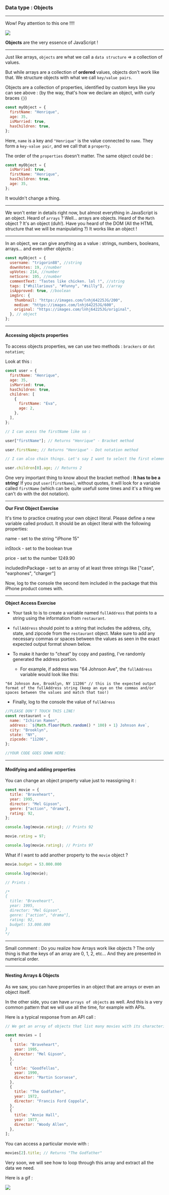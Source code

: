 ### Data type : Objects

---

Wow! Pay attention to this one !!!!

![](https://media.giphy.com/media/cM2CN5U99VVWdDGcSA/giphy.gif)

**Objects** are the very essence of JavaScript !

---

Just like arrays, `objects` are what we call a `data structure` => a collection of values.

But while arrays are a collection of **ordered** values, objects don't work like that. We structure objects with what we call `key/value pairs`.

Objects are a collection of properties, identified by custom keys like you can see above : (by the way, that's how we declare an object, with curly braces `{}`)

```js
const myObject = {
  firstName: "Henrique",
  age: 35,
  isMarried: true,
  hasChildren: true,
};
```

Here, `name` is a key and `"Henrique"` is the value connected to `name`. They form a `key-value pair`, and we call that a `property`.

The order of the `properties` doesn't matter.
The same object could be :

```js
const myObject = {
  isMarried: true,
  firstName: "Henrique",
  hasChildren: true,
  age: 35,
};
```

It wouldn't change a thing.

---

We won't enter in details right now, but almost everything in JavaScript is an object. Heard of `arrays` ? Well... arrays are objects. Heard of the `Math` object ? It's an object (duh!). Have you heard of the DOM (All the HTML structure that we will be manipulating ?) It works like an object !

---

In an object, we can give anything as a value : strings, numbers, booleans, arrays... and even other objects :

```js
const myObject = {
  username: "trigorin88", //string
  downVotes: 19, //number
  upVotes: 214, //number
  netScore: 195, //number
  commentText: "Tastes like chicken. lol !", //string
  tags: ["#hillarious", "#funny", "#silly"], //array
  isApproved: true, //boolean
  imgSrc: {
    thumbnail: "https://images.com/lnhj64225JG/200",
    medium: "https://images.com/lnhj64225JG/600",
    original: "https://images.com/lnhj64225JG/original",
  }, // object
};
```

---

#### Accessing objects properties

To access objects properties, we can use two methods : `brackers` or `dot notation`;

Look at this :

```js
const user = {
  firstName: "Henrique",
  age: 35,
  isMarried: true,
  hasChildren: true,
  children: [
    {
      firstName: "Eva",
      age: 2,
    },
  ],
};

// I can acess the firstName like so :

user["firstName"]; // Returns "Henrique" - Bracket method

user.firstName; // Returns "Henrique" - Dot notation method

// I can also chain things. Let's say I want to select the first element of the children array and select the age property :

user.children[0].age; // Returns 2
```

One very important thing to know about the bracket method : **It has to be a string**! If you put `user[firstName]`, without quotes, it will look for a variable called `firstName` (which can be quite usefull some times and it's a thing we can't do with the dot notation).

---

**Our First Object Exercise**

It's time to practice creating your own object literal. Please define a new variable called product. It should be an object literal with the following properties:

name - set to the string "iPhone 15"

inStock - set to the boolean true

price - set to the number 1249.90

includedInPackage - set to an array of at least three strings like ["case", "earphones", "charger"]

Now, log to the console the second item included in the package that this iPhone product comes with.

---

**Object Access Exercise**

- Your task to is to create a variable named `fullAddress` that points to a string using the information from `restaurant`.

- `fullAddress` should point to a string that includes the address, city, state, and zipcode from the `restaurant` object. Make sure to add any necessary commas or spaces between the values as seen in the exact expected output format shown below.

- To make it harder to "cheat" by copy and pasting, I've randomly generated the address portion.
  - For example, if address was "64 Johnson Ave", the `fullAddress` variable would look like this:

`"64 Johnson Ave, Brooklyn, NY 11206" // this is the expected output format of the fullAddress string (keep an eye on the commas and/or spaces between the values and match that too!)`

- Finally, log to the console the value of `fullAdress`

```js
//PLEASE DON'T TOUCH THIS LINE!
const restaurant = {
  name: "Ichiran Ramen",
  address: `${Math.floor(Math.random() * 100) + 1} Johnson Ave`,
  city: "Brooklyn",
  state: "NY",
  zipcode: "11206",
};

//YOUR CODE GOES DOWN HERE:
```

---

#### Modifying and adding properties

You can change an object property value just to reassigning it :

```js
const movie = {
  title: "Braveheart",
  year: 1995,
  director: "Mel Gipson",
  genre: ["action", "drama"],
  rating: 92,
};

console.log(movie.rating); // Prints 92

movie.rating = 97;

console.log(movie.rating); // Prints 97
```

What if I want to add another property to the `movie` object ?

```js
movie.budget = 53.000.000

console.log(movie);

// Prints :

/*
{
  title: "Braveheart",
  year: 1995,
  director: "Mel Gipson",
  genre: ["action", "drama"],
  rating: 92,
  budget: 53.000.000
}
*/
```

---

Small comment :
Do you realize how Arrays work like objects ? The only thing is that the keys of an array are 0, 1, 2, etc... And they are presented in numerical order.

---

#### Nesting Arrays & Objects

As we saw, you can have properties in an object that are arrays or even an object itself.

In the other side, you can have `arrays of objects` as well. And this is a very common pattern that we will use all the time, for example with APIs.

Here is a typical response from an API call :

```js
// We get an array of objects that list many movies with its characteristics

const movies = [
  {
    title: "Braveheart",
    year: 1995,
    director: "Mel Gipson",
  },
  {
    title: "Goodfellas",
    year: 1990,
    director: "Martin Scorsese",
  },
  {
    title: "The Godfather",
    year: 1972,
    director: "Francis Ford Coppola",
  },
  {
    title: "Annie Hall",
    year: 1977,
    director: "Woody Allen",
  },
];
```

You can access a particular movie with :

```js
movies[2].title; // Returns "The Godfather"
```

Very soon, we will see how to loop through this array and extract all the data we need.

Here is a gif :

![](https://media.giphy.com/media/4xpB3eE00FfBm/giphy-downsized.gif)
